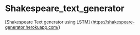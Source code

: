 # Shakespeare_text_generator
[Shakespeare Text generator using LSTM] (https://shakespeare-generator.herokuapp.com/)
